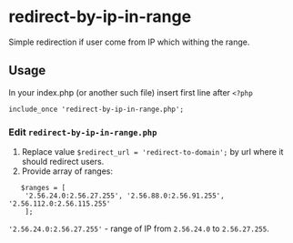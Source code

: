 # redirect-by-ip-in-range
Simple redirection if user come from IP which withing the range.

## Usage

In your index.php (or another such file) insert first line after `<?php`

```
include_once 'redirect-by-ip-in-range.php';
```

### Edit `redirect-by-ip-in-range.php` 

1. Replace value `$redirect_url = 'redirect-to-domain';` by url where it should redirect users.
2. Provide array of ranges:
```
   $ranges = [
    '2.56.24.0:2.56.27.255', '2.56.88.0:2.56.91.255', '2.56.112.0:2.56.115.255'
    ];
```

`'2.56.24.0:2.56.27.255'` - range of IP from `2.56.24.0` to `2.56.27.255`.

